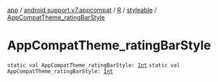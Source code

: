 [app](../../../index.md) / [android.support.v7.appcompat](../../index.md) / [R](../index.md) / [styleable](index.md) / [AppCompatTheme_ratingBarStyle](./-app-compat-theme_rating-bar-style.md)

# AppCompatTheme_ratingBarStyle

`static val AppCompatTheme_ratingBarStyle: `[`Int`](https://kotlinlang.org/api/latest/jvm/stdlib/kotlin/-int/index.html)
`static val AppCompatTheme_ratingBarStyle: `[`Int`](https://kotlinlang.org/api/latest/jvm/stdlib/kotlin/-int/index.html)